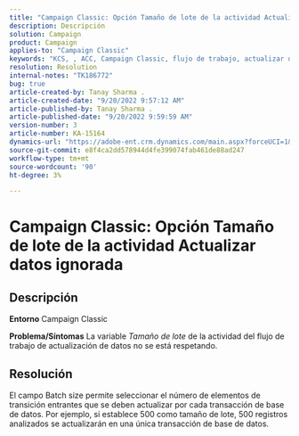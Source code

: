 ```yaml
---
title: "Campaign Classic: Opción Tamaño de lote de la actividad Actualizar datos ignorada"
description: Descripción
solution: Campaign
product: Campaign
applies-to: "Campaign Classic"
keywords: "KCS, , ACC, Campaign Classic, flujo de trabajo, actualizar datos, tamaño de lote"
resolution: Resolution
internal-notes: "TK186772"
bug: true
article-created-by: Tanay Sharma .
article-created-date: "9/20/2022 9:57:12 AM"
article-published-by: Tanay Sharma .
article-published-date: "9/20/2022 9:59:59 AM"
version-number: 3
article-number: KA-15164
dynamics-url: "https://adobe-ent.crm.dynamics.com/main.aspx?forceUCI=1&pagetype=entityrecord&etn=knowledgearticle&id=e9123394-ca38-ed11-9db1-002248086735"
source-git-commit: e8f4ca2dd578944d4fe399074fab461de88ad247
workflow-type: tm+mt
source-wordcount: '90'
ht-degree: 3%

---
```


# Campaign Classic: Opción Tamaño de lote de la actividad Actualizar datos ignorada

## Descripción

<b>Entorno</b>
Campaign Classic


<b>Problema/Síntomas</b>
La variable *Tamaño de lote* de la actividad del flujo de trabajo de actualización de datos no se está respetando.




## Resolución


El campo Batch size permite seleccionar el número de elementos de transición entrantes que se deben actualizar por cada transacción de base de datos. Por ejemplo, si establece 500 como tamaño de lote, 500 registros analizados se actualizarán en una única transacción de base de datos.


